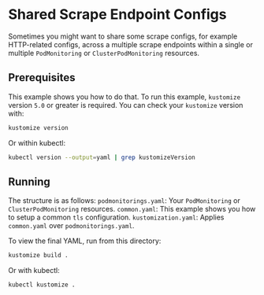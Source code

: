 # Shared Scrape Endpoint Configs
Sometimes you might want to share some scrape configs, for example HTTP-related
configs, across a multiple scrape endpoints within a single or multiple
`PodMonitoring` or `ClusterPodMonitoring` resources.

## Prerequisites
This example shows you how to do that. To run this example, `kustomize` version
`5.0` or greater is required. You can check your `kustomize` version with:
```bash
kustomize version
```

Or within kubectl:
```bash
kubectl version --output=yaml | grep kustomizeVersion
```

## Running
The structure is as follows:
`podmonitorings.yaml`: Your `PodMonitoring` or `ClusterPodMonitoring` resources.
`common.yaml`: This example shows you how to setup a common `tls` configuration.
`kustomization.yaml`: Applies `common.yaml` over `podmonitorings.yaml`.

To view the final YAML, run from this directory:
```bash
kustomize build .
```

Or with kubectl:
```
kubectl kustomize .
```
